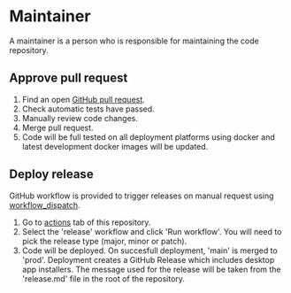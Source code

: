 # Maintainer
A maintainer is a person who is responsible for maintaining the code repository.
## Approve pull request
1. Find an open [GitHub pull request](https://github.com/benknight135/sundial-time/pulls).
2. Check automatic tests have passed.
3. Manually review code changes.
4. Merge pull request.
5. Code will be full tested on all deployment platforms using docker and latest development docker images will be updated.
## Deploy release
GitHub workflow is provided to trigger releases on manual request using [workflow_dispatch](https://docs.github.com/en/actions/managing-workflow-runs/manually-running-a-workflow).
1. Go to [actions](https://github.com/benknight135/sundial-time/actions) tab of this repository.
2. Select the 'release' workflow and click 'Run workflow'. You will need to pick the release type (major, minor or patch).
3. Code will be deployed. On succesfull deployment, 'main' is merged to 'prod'. Deployment creates a GitHub Release which includes desktop app installers. The message used for the release will be taken from the 'release.md' file in the root of the repository.